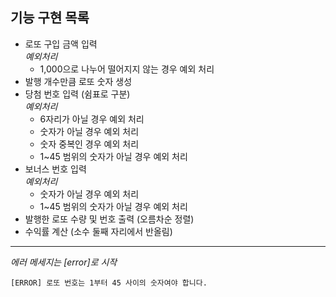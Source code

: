 ## 기능 구현 목록

- 로또 구입 금액 입력  
  _예외처리_
  - 1,000으로 나누어 떨어지지 않는 경우 예외 처리
- 발행 개수만큼 로또 숫자 생성
- 당첨 번호 입력 (쉼표로 구분)  
  _예외처리_
  - 6자리가 아닐 경우 예외 처리
  - 숫자가 아닐 경우 예외 처리
  - 숫자 중복인 경우 예외 처리
  - 1~45 범위의 숫자가 아닐 경우 예외 처리
- 보너스 번호 입력  
  _예외처리_
  - 숫자가 아닐 경우 예외 처리
  - 1~45 범위의 숫자가 아닐 경우 예외 처리
- 발행한 로또 수량 및 번호 출력 (오름차순 정렬)
- 수익률 계산 (소수 둘째 자리에서 반올림)

---

_에러 메세지는 [error]로 시작_

```
[ERROR] 로또 번호는 1부터 45 사이의 숫자여야 합니다.
```
